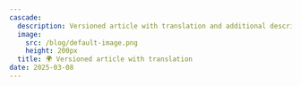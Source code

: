 ```yaml
---
cascade:
  description: Versioned article with translation and additional description blah blah blah...
  image:
    src: /blog/default-image.png
    height: 200px
  title: 🌍 Versioned article with translation
date: 2025-03-08
---
```

